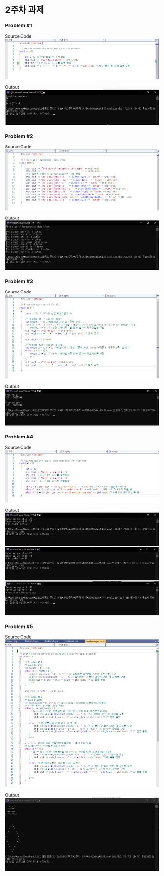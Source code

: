# 2주차 과제

### Problem #1
Source Code
![sourcecode](./img/1/sourcecode.png)

Output
![Output](./img/1/output.png)

### Problem #2
Source Code
![sourcecode](./img/2/sourcecode.png)

Output
![Output](./img/2/output.png)

### Problem #3
Source Code
![sourcecode](./img/3/sourcecode.png)

Output
![Output](./img/3/output.png)

### Problem #4
Source Code
![sourcecode](./img/4/sourcecode.png)

Output
![Output1](./img/4/output1.png)
![Output2](./img/4/output2.png)
![Output3](./img/4/output3.png)

### Problem #5
Source Code
![sourcecode](./img/5/sourcecode.png)

Output
![Output](./img/5/output.png)
